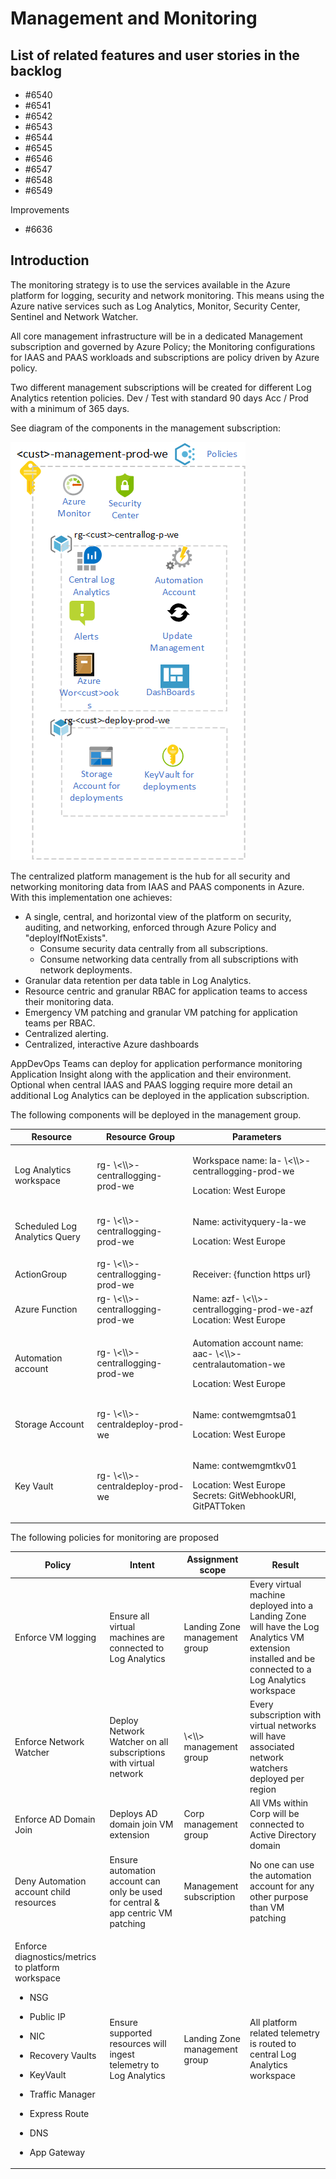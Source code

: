 # Management and Monitoring

## List of related features and user stories in the backlog

- #6540
- #6541
- #6542
- #6543
- #6544
- #6545
- #6546
- #6547
- #6548
- #6549

Improvements

- #6636

## Introduction

The monitoring strategy is to use the services available in the Azure platform for logging, security and network monitoring. This means using the Azure native services such as Log Analytics, Monitor, Security Center, Sentinel and Network Watcher.

All core management infrastructure will be in a dedicated Management subscription and governed by Azure Policy; the Monitoring configurations for IAAS and PAAS workloads and subscriptions are policy driven by Azure policy.

Two different management subscriptions will be created for different Log Analytics retention policies. Dev / Test with standard 90 days Acc / Prod with a minimum of 365 days.

See diagram of the components in the management subscription: 


![Monitoring Subscription](../media/management.png)

The centralized platform management is the hub for all security and networking monitoring data from IAAS and PAAS components in Azure. With this implementation one achieves:

* A single, central, and horizontal view of the platform on security, auditing, and networking, enforced through Azure Policy and "deployIfNotExists".
   * Consume security data centrally from all subscriptions.
   * Consume networking data centrally from all subscriptions with network deployments.
* Granular data retention per data table in Log Analytics.
* Resource centric and granular RBAC for application teams to access their monitoring data.
* Emergency VM patching and granular VM patching for application teams per RBAC.
* Centralized alerting.
* Centralized, interactive Azure dashboards

AppDevOps Teams can deploy for application performance monitoring Application Insight along with the application and their environment. Optional when central IAAS and PAAS logging require more detail an additional Log Analytics can be deployed in the application subscription.

The following components will be deployed in the management group. 

<table>
<thead>
<tr class="header">
<th>Resource</th>
<th>Resource Group</th>
<th>Parameters</th>
</tr>
</thead>
<tbody>
<tr class="odd">
<td>Log Analytics workspace</td>
<td>rg- \<\<customer name>\>-centrallogging-prod-we</td>
<td><p>Workspace name: la- \<\<customer name>\>-centrallogging-prod-we</p>
<p>Location: West Europe</p></td>
</tr>
<tr class="even">
<td>Scheduled Log Analytics Query</td>
<td>rg- \<\<customer name>\>-centrallogging-prod-we</td>
<td><p>Name: activityquery-la-we</p>
<p>Location: West Europe</p></td>
</tr>
<tr class="odd">
<td>ActionGroup</td>
<td>rg- \<\<customer name>\>-centrallogging-prod-we</td>
<td>Receiver: {function https url}</td>
</tr>
<tr class="even">
<td>Azure Function</td>
<td>rg- \<\<customer name>\>-centrallogging-prod-we</td>
<td>Name: azf- \<\<customer name>\>-centrallogging-prod-we-azf<br />
Location: West Europe</td>
</tr>
<tr class="odd">
<td>Automation account</td>
<td>rg- \<\<customer name>\>-centrallogging-prod-we</td>
<td><p>Automation account name: aac- \<\<customer name>\>-centralautomation-we</p>
<p>Location: West Europe</p></td>
</tr>
<tr class="odd">
<td>Storage Account</td>
<td>rg- \<\<customer name>\>-centraldeploy-prod-we</td>
<td><p>Name: contwemgmtsa01</p>
<p>Location: West Europe</p></td>
</tr>
<tr class="even">
<td>Key Vault</td>
<td>rg- \<\<customer name>\>-centraldeploy-prod-we</td>
<td><p>Name: contwemgmtkv01</p>
<p>Location: West Europe<br />
Secrets: GitWebhookURI, GitPATToken</p></td>
</tr>

</tbody>
</table>

The following policies for monitoring are proposed

<table>
<thead>
<tr class="header">
<th>Policy</th>
<th>Intent</th>
<th>Assignment scope</th>
<th>Result</th>
</tr>
</thead>
<tbody>
<tr class="odd">
<tr class="odd">
<tr class="even">
<td>Enforce VM logging</td>
<td>Ensure all virtual machines are connected to Log Analytics</td>
<td>Landing Zone management group</td>
<td>Every virtual machine deployed into a Landing Zone will have the Log Analytics VM extension installed and be connected to a Log Analytics workspace</td>
</tr>
<tr class="odd">
<td>Enforce Network Watcher</td>
<td>Deploy Network Watcher on all subscriptions with virtual network</td>
<td> \<\<customer name>\> management group</td>
<td>Every subscription with virtual networks will have associated network watchers deployed per region</td>
</tr>
<tr class="even">
<td>Enforce AD Domain Join</td>
<td>Deploys AD domain join VM extension</td>
<td>Corp management group</td>
<td>All VMs within Corp will be connected to Active Directory domain</td>
</tr>
<tr class="odd">
<td>Deny Automation account child resources</td>
<td>Ensure automation account can only be used for central &amp; app centric VM patching</td>
<td>Management subscription</td>
<td>No one can use the automation account for any other purpose than VM patching</td>
</tr>
<tr class="even">
<td><p>Enforce diagnostics/metrics to platform workspace</p>
<ul>
<li><p>NSG</p></li>
<li><p>Public IP</p></li>
<li><p>NIC</p></li>
<li><p>Recovery Vaults</p></li>
<li><p>KeyVault</p></li>
<li><p>Traffic Manager</p></li>
<li><p>Express Route</p></li>
<li><p>DNS</p></li>
<li><p>App Gateway</p></li>
</ul></td>
<td>Ensure supported resources will ingest telemetry to Log Analytics</td>
<td>Landing Zone management group</td>
<td>All platform related telemetry is routed to central Log Analytics workspace</td>
</tr>
</tbody>
</table>